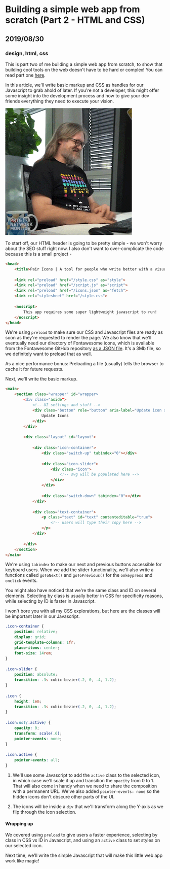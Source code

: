 # Building a simple web app from scratch (Part 2 - HTML and CSS)
## 2019/08/30
### design, html, css

This is part two of me building a simple web app from scratch, to show that building cool tools on the web doesn't have to be hard or complex! You can read part one [here](/blog/building-a-simple-web-app-from-scratch-part-1--wireframe-and-protoype).

In this article, we'll write basic markup and CSS as handles for our Javascript to grab ahold of later. If you're not a developer, this might offer some insight into the development process and how to give your dev friends everything they need to execute your vision.

![coding](/images/blog/coding.gif)

To start off, our HTML header is going to be pretty simple - we won't worry about the SEO stuff right now. I also don't want to over-complicate the code because this is a small project - 

```html
<head>
    <title>Pair Icons | A tool for people who write better with a visual aid.</title>

    <link rel="preload" href="/style.css" as="style">
    <link rel="preload" href="/script.js" as="script">
    <link rel="preload" href="/icons.json" as="fetch">
    <link rel="stylesheet" href="/style.css">

    <noscript>
        This app requires some super lightweight javascript to run!
    </noscript>
</head>
```
We're using `preload` to make sure our CSS and Javascript files are ready as soon as they're requested to render the page.  We also know that we'll eventually need our directory of Fontawesome icons, which is available from the Fontawesome GitHub repository [as a JSON file](https://raw.githubusercontent.com/FortAwesome/Font-Awesome/master/metadata/icons.json). It's a 3Mb file, so we definitely want to preload that as well.

As a nice performance bonus: Preloading a file (usually) tells the browser to cache it for future requests.

Next, we'll write the basic markup.

```html
<main>
    <section class="wrapper" id="wrapper>
        <div class="aside">
            <!-- UI settings and stuff -->
            <div class="button" role="button" aria-label="Update icon selection based on your copy" onclick="updateIcons()">
                Update Icons
            </div>
        </div>

        <div class="layout" id="layout">

            <div class="icon-container">
                <div class="switch-up" tabindex="0"></div>

                <div class="icon-slider">
                    <div class="icon">
                        <!-- svg will be populated here -->
                    </div>
                </div>

                <div class="switch-down" tabindex="0"></div>
            </div>

            <div class="text-container">
                <p class="text" id="text" contenteditable="true">
                    <!-- users will type their copy here -->
                </p>
            </div>

        </div>
    </section>
</main>
```

We're using `tabindex` to make our next and previous buttons accessible for keyboard users. When we add the slider functionality, we'll also write a functions called `goToNext()` and `goToPrevious()` for the `onkeypress` and `onclick` events.

You might also have noticed that we're the same class and ID on several elements. Selecting by class is usually better in CSS for specificity reasons, while selecting by ID is faster in Javascript.

I won't bore you with all my CSS explorations, but here are the classes will be important later in our Javascript.

```css
.icon-container {
    position: relative;
    display: grid;
    grid-template-columns: 1fr;
    place-items: center;
    font-size: 14rem;
}

.icon-slider {
    position: absolute;
    transition: .3s cubic-bezier(.2, 0, .4, 1.2);
}

.icon {
    height: 1em;
    transition: .3s cubic-bezier(.2, 0, .4, 1.2);
}

.icon:not(.active) {
    opacity: 0;
    transform: scale(.6);
    pointer-events: none;
}

.icon.active {
    pointer-events: all;
}
```
1. We'll use some Javascript to add the `active` class to the selected icon, in which case we'll scale it up and transition the `opacity` from 0 to 1. That will also come in handy when we need to share the composition with a permanent URL. We've also added `pointer-events: none` so the hidden icons don't obscure other parts of the UI.

2. The icons will be inside a `div` that we'll transform along the Y-axis as we flip through the icon selection.

#### Wrapping up
We covered using `preload` to give users a faster experience, selecting by class in CSS vs ID in Javascript, and using an `active` class to set styles on our selected icon.

Next time, we'll write the simple Javascript that will make this little web app work like magic!
